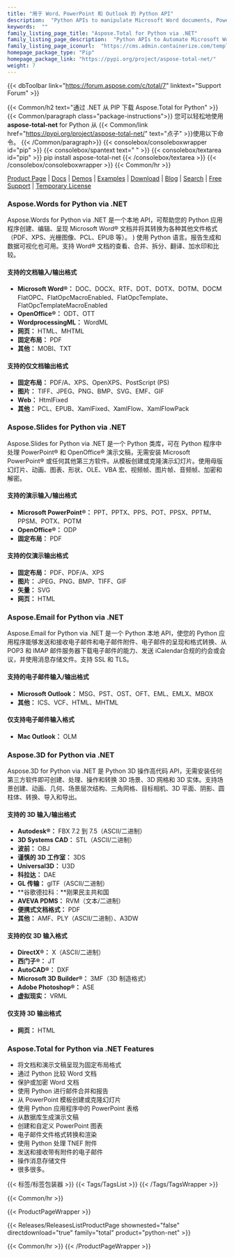 ```yaml
---
title: "用于 Word、PowerPoint 和 Outlook 的 Python API"
description:  "Python APIs to manipulate Microsoft Word documents, PowerPoint presentations and Outlook email Formats"
keywords:  ""
family_listing_page_title: "Aspose.Total for Python via .NET"
family_listing_page_description:  "Python APIs to Automate Microsoft Word and PowerPoint Files Manipulate Microsoft Word documents, PowerPoint presentations and Outlook email Formats"
family_listing_page_iconurl:  "https://cms.admin.containerize.com/templates/aspose/img/products/total/aspose_total-for-python-via-net.svg"
homepage_package_type: "Pip"
homepage_package_link: "https://pypi.org/project/aspose-total-net/"
weight: 7
---
```


{{< dbToolbar link="https://forum.aspose.com/c/total/7" linktext="Support Forum" >}}

{{< Common/h2 text="通过 .NET 从 PIP 下载 Aspose.Total for Python"  >}}
{{< Common/paragraph class="package-instructions">}}
您可以轻松地使用<b>aspose-total-net</b> for Python 从
{{< Common/link href="https://pypi.org/project/aspose-total-net/" text="点子"  >}}使用以下命令。
{{< /Common/paragraph>}}
{{< consolebox/consoleboxwrapper id="pip" >}}
       {{< consolebox/spantext text=" " >}}
       {{< consolebox/textarea id="pip" >}} pip install aspose-total-net {{< /consolebox/textarea >}}
{{< /consolebox/consoleboxwrapper >}}
{{< Common/hr >}}

[Product Page](https://products.aspose.com/total/python-net) | [Docs](https://docs.aspose.com/total/pythonnet/) | [Demos](https://products.aspose.app/total/family) | [Examples](https://aspose.github.io/) | [Download](https://downloads.aspose.com/total/pythonnet) | [Blog](https://blog.aspose.com/category/total/) | [Search](https://search.aspose.com/) | [Free Support](https://forum.aspose.com/c/total/7) | [Temporary License](https://purchase.aspose.com/temporary-license)

### Aspose.Words for Python via .NET

Aspose.Words for Python via .NET 是一个本地 API，可帮助您的 Python 应用程序创建、编辑、呈现 Microsoft Word® 文档并将其转换为各种其他文件格式（PDF、XPS、光栅图像、PCL、EPUB 等）。 ) 使用 Python 语言。报告生成和数据可视化也可用。支持 Word® 文档的查看、合并、拆分、翻译、加水印和比较。

#### 支持的文档输入/输出格式

- **Microsoft Word®：** DOC、DOCX、RTF、DOT、DOTX、DOTM、DOCM FlatOPC、FlatOpcMacroEnabled、FlatOpcTemplate、FlatOpcTemplateMacroEnabled
- **OpenOffice®：** ODT、OTT
- **WordprocessingML：** WordML
- **网页：** HTML、MHTML
- **固定布局：** PDF
- **其他：** MOBI、TXT

#### 支持的仅文档输出格式

- **固定布局：** PDF/A、XPS、OpenXPS、PostScript (PS)
- **图片：** TIFF、JPEG、PNG、BMP、SVG、EMF、GIF
- **Web：** HtmlFixed
- **其他：** PCL、EPUB、XamlFixed、XamlFlow、XamlFlowPack

### Aspose.Slides for Python via .NET

Aspose.Slides for Python via .NET 是一个 Python 类库，可在 Python 程序中处理 PowerPoint® 和 OpenOffice® 演示文稿，无需安装 Microsoft PowerPoint® 或任何其他第三方软件。从模板创建或克隆演示幻灯片。使用母版幻灯片、动画、图表、形状、OLE、VBA 宏、视频帧、图片帧、音频帧、加密和解密。

#### 支持的演示输入/输出格式

- **Microsoft PowerPoint®：** PPT、PPTX、PPS、POT、PPSX、PPTM、PPSM、POTX、POTM
- **OpenOffice®：** ODP
- **固定布局：** PDF

#### 支持的仅演示输出格式

- **固定布局：** PDF、PDF/A、XPS
- **图片：** JPEG、PNG、BMP、TIFF、GIF
- **矢量：** SVG
- **网页：** HTML

### Aspose.Email for Python via .NET

Aspose.Email for Python via .NET 是一个 Python 本地 API，使您的 Python 应用程序能够发送和接收电子邮件和电子邮件附件、电子邮件的呈现和格式转换、从 POP3 和 IMAP 邮件服务器下载电子邮件的能力、发送 iCalendar合规的约会或会议，并使用消息存储文件。支持 SSL 和 TLS。

#### 支持的电子邮件输入/输出格式

- **Microsoft Outlook：** MSG、PST、OST、OFT、EML、EMLX、MBOX
- **其他：** ICS、VCF、HTML、MHTML

#### 仅支持电子邮件输入格式

- **Mac Outlook：** OLM

### Aspose.3D for Python via .NET

Aspose.3D for Python via .NET 是 Python 3D 操作高代码 API，无需安装任何第三方软件即可创建、处理、操作和转换 3D 场景、3D 网格和 3D 实体。支持场景创建、动画、几何、场景层次结构、三角网格、目标相机、3D 平面、阴影、圆柱体、转换、导入和导出。

#### 支持的 3D 输入/输出格式

- **Autodesk®：** FBX 7.2 到 7.5（ASCII/二进制）
- **3D Systems CAD：** STL（ASCII/二进制）
- **波前：** OBJ
- **谨慎的 3D 工作室：** 3DS
- **Universal3D：** U3D
- **科拉达：** DAE
- **GL 传输：** glTF（ASCII/二进制）
- **谷歌德拉科：**刚果民主共和国
- **AVEVA PDMS：** RVM（文本/二进制）
- **便携式文档格式：** PDF
- **其他：** AMF、PLY（ASCII/二进制）、A3DW

#### 支持的仅 3D 输入格式

- **DirectX®：** X（ASCII/二进制）
- **西门子®：** JT
- **AutoCAD®：** DXF
- **Microsoft 3D Builder®：** 3MF（3D 制造格式）
- **Adobe Photoshop®：** ASE
- **虚拟现实：** VRML

#### 仅支持 3D 输出格式

- **网页：** HTML

### Aspose.Total for Python via .NET Features

- 将文档和演示文稿呈现为固定布局格式
- 通过 Python 比较 Word 文档
- 保护或加密 Word 文档
- 使用 Python 进行邮件合并和报告
- 从 PowerPoint 模板创建或克隆幻灯片
- 使用 Python 应用程序中的 PowerPoint 表格
- 从数据库生成演示文稿
- 创建和自定义 PowerPoint 图表
- 电子邮件文件格式转换和渲染
- 使用 Python 处理 TNEF 附件
- 发送和接收带有附件的电子邮件
- 操作消息存储文件
- 很多很多。

{{< 标签/标签包装器 >}}
 {{< Tags/TagsList >}}
{{< /Tags/TagsWrapper >}}

{{< Common/hr >}}

{{< ProductPageWrapper >}}
<!-- ReleasesListProductPage-->
   {{< Releases/ReleasesListProductPage shownested="false"  directdownload="true" family="total" product="python-net" >}}
<!-- /ReleasesListProductPage-->
{{< Common/hr >}}
{{< /ProductPageWrapper >}}

